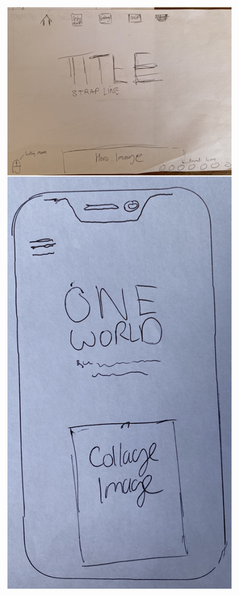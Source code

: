 <img src="one-world/assets/images/title.jpg">
<br>
<img src="one-world/assets/images/title-mob.jpg">